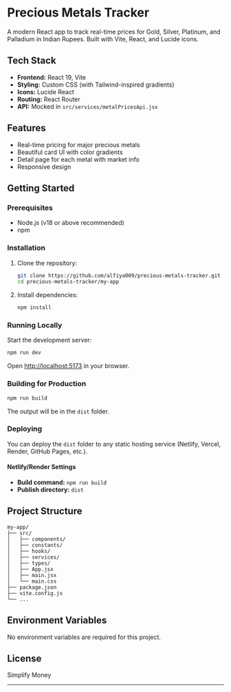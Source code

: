 
# Precious Metals Tracker

A modern React app to track real-time prices for Gold, Silver, Platinum, and Palladium in Indian Rupees. Built with Vite, React, and Lucide icons.

## Tech Stack
- **Frontend:** React 19, Vite
- **Styling:** Custom CSS (with Tailwind-inspired gradients)
- **Icons:** Lucide React
- **Routing:** React Router
- **API:** Mocked in `src/services/metalPricesApi.jsx`

## Features
- Real-time pricing for major precious metals
- Beautiful card UI with color gradients
- Detail page for each metal with market info
- Responsive design

## Getting Started

### Prerequisites
- Node.js (v18 or above recommended)
- npm

### Installation
1. Clone the repository:
	```sh
	git clone https://github.com/alfiya009/precious-metals-tracker.git
	cd precious-metals-tracker/my-app
	```
2. Install dependencies:
	```sh
	npm install
	```

### Running Locally
Start the development server:
```sh
npm run dev
```
Open [http://localhost:5173](http://localhost:5173) in your browser.

### Building for Production
```sh
npm run build
```
The output will be in the `dist` folder.

### Deploying
You can deploy the `dist` folder to any static hosting service (Netlify, Vercel, Render, GitHub Pages, etc.).

#### Netlify/Render Settings
- **Build command:** `npm run build`
- **Publish directory:** `dist`

## Project Structure
```
my-app/
├── src/
│   ├── components/
│   ├── constants/
│   ├── hooks/
│   ├── services/
│   ├── types/
│   ├── App.jsx
│   ├── main.jsx
│   └── main.css
├── package.json
├── vite.config.js
└── ...
```

## Environment Variables
No environment variables are required for this project.

## License
Simplify Money 

---

